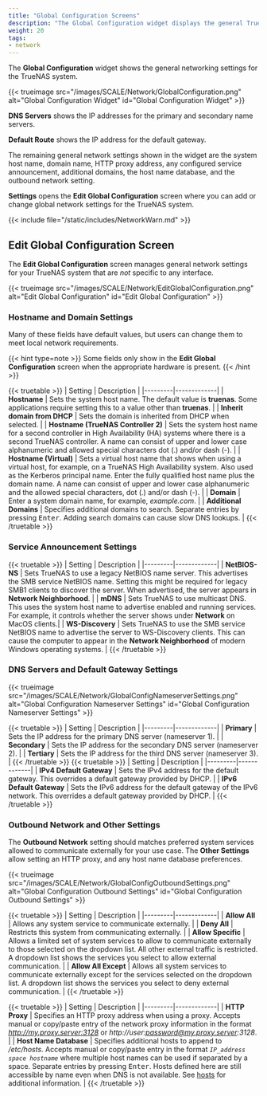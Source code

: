 ```yaml
---
title: "Global Configuration Screens"
description: "The Global Configuration widget displays the general TrueNAS network settings not specific to any interface."
weight: 20
tags:
- network
---
```


The **Global Configuration** widget shows the general networking settings for the TrueNAS system.

{{< trueimage src="/images/SCALE/Network/GlobalConfiguration.png" alt="Global Configuration Widget" id="Global Configuration Widget" >}}


**DNS Servers** shows the IP addresses for the primary and secondary name servers.

**Default Route** shows the IP address for the default gateway.

The remaining general network settings shown in the widget are the system host name, domain name, HTTP proxy address, any configured service announcement, additional domains, the host name database, and the outbound network setting.

**Settings** opens the **Edit Global Configuration** screen where you can add or change global network settings for the TrueNAS system.

{{< include file="/static/includes/NetworkWarn.md" >}}

## Edit Global Configuration Screen

The **Edit Global Configuration** screen manages general network settings for your TrueNAS system that are *not* specific to any interface.

{{< trueimage src="/images/SCALE/Network/EditGlobalConfiguration.png" alt="Edit Global Configuration" id="Edit Global Configuration" >}}

### Hostname and Domain Settings

Many of these fields have default values, but users can change them to meet local network requirements.

{{< hint type=note >}}
Some fields only show in the **Edit Global Configuration** screen when the appropriate hardware is present.
{{< /hint >}}  

{{< truetable >}}
| Setting | Description |
|---------|-------------|
| **Hostname** | Sets the system host name. The default value is **truenas**. Some applications require setting this to a value other than **truenas**. |
| **Inherit domain from DHCP** | Sets the domain is inherited from DHCP when selected. |
| **Hostname (TrueNAS Controller 2)** | Sets the system host name for a second controller in High Availability (HA) systems where there is a second TrueNAS controller. A name can consist of upper and lower case alphanumeric and allowed special characters dot (.) and/or dash (-). |
| **Hostname (Virtual)** | Sets a virtual host name that shows when using a virtual host, for example, on a TrueNAS High Availability system. Also used as the Kerberos principal name. Enter the fully qualified host name plus the domain name. A name can consist of upper and lower case alphanumeric and the allowed special characters, dot (.) and/or dash (-). |
| **Domain** | Enter a system domain name, for example, *example.com*. |
| **Additional Domains** | Specifies additional domains to search. Separate entries by pressing <kbd>Enter</kbd>. Adding search domains can cause slow DNS lookups. |
{{< /truetable >}}

### Service Announcement Settings

{{< truetable >}}
| Setting | Description |
|---------|-------------|
| **NetBIOS-NS** | Sets TrueNAS to use a legacy NetBIOS name server. This advertises the SMB service NetBIOS name. Setting this might be required for legacy SMB1 clients to discover the server. When advertised, the server appears in **Network Neighborhood**. |
| **mDNS** | Sets TrueNAS to use multicast DNS. This uses the system host name to advertise enabled and running services. For example, it controls whether the server shows under **Network** on MacOS clients.|
| **WS-Discovery** | Sets TrueNAS to use the SMB service NetBIOS name to advertise the server to WS-Discovery clients. This can cause the computer to appear in the **Network Neighborhood** of modern Windows operating systems. |
{{< /truetable >}}

### DNS Servers and Default Gateway Settings

{{< trueimage src="/images/SCALE/Network/GlobalConfigNameserverSettings.png" alt="Global Configuration Nameserver Settings" id="Global Configuration Nameserver Settings" >}}

{{< truetable >}}
| Setting | Description |
|---------|-------------|
| **Primary** | Sets the IP address for the primary DNS server (nameserver 1). |
| **Secondary** | Sets the IP address for the secondary DNS server (nameserver 2). |
| **Tertiary** | Sets the IP address for the third DNS server (nameserver 3). |
{{< /truetable >}}
{{< truetable >}}
| Setting | Description |
|---------|-------------|
| **IPv4 Default Gateway** | Sets the IPv4 address for the default gateway. This overrides a default gateway provided by DHCP. |
| **IPv6 Default Gateway** | Sets the IPv6 address for the default gateway of the IPv6 network. This overrides a default gateway provided by DHCP. |
{{< /truetable >}}

### Outbound Network and Other Settings

The **Outbound Network** setting should matches preferred system services allowed to communicate externally for your use case.
The **Other Settings** allow setting an HTTP proxy, and any host name database preferences.

{{< trueimage src="/images/SCALE/Network/GlobalConfigOutboundSettings.png" alt="Global Configuration Outbound Settings" id="Global Configuration Outbound Settings" >}}

{{< truetable >}}
| Setting | Description |
|---------|-------------|
| **Allow All** | Allows any system service to communicate externally. |
| **Deny All** | Restricts this system from communicating externally. |
| **Allow Specific** | Allows a limited set of system services to allow to communicate externally to those selected on the dropdown list. All other external traffic is restricted. A dropdown list shows the services you select to allow external communication. |
| **Allow All Except** | Allows all system services to communicate externally except for the services selected on the dropdown list. A dropdown list shows the services you select to deny external communication. |
{{< /truetable >}}
<!-- comment out until information on what is allowed for each service, and if there are any other requirements associated with the selections.
{{< expand "Allowed Services" "v">}}
Selecting any of these services either allows or denies external communications when selected on the dropdown list for **Allow Specific** or **Allow All Except**. Service options:
{{< truetable >}}
| Service | Allow Specific | Allow All Except |
|---------|----------------|------------------|
| **ACME** |  |  |
| **Anonymous usage statistics** |  |  |
| **Catalog(s) information** |  |  |
| **Cloud backup** |  |  |
| **Cloud sync** |  |  |
| **KMIP** |  |  |
| **Mail** |  |  |
| **Replication** |  |  |
| **Rsync** |  |  |
| **Support** |  |  |
| **TrueCommand iX portal** |  |  |
| **Update** |  |  |
| **VMware Snapshots** |  |  |
{{< /truetable >}}
{{< /expand >}} -->

{{< truetable >}}
| Setting | Description |
|---------|-------------|
| **HTTP Proxy** | Specifies an HTTP proxy address when using a proxy. Accepts manual or copy/paste entry of the network proxy information in the format *http://my.proxy.server:3128* or *http://user:password@my.proxy.server:3128*. |
| **Host Name Database** | Specifies additional hosts to append to */etc/hosts*. Accepts manual or copy/paste entry in the format *`IP_address space hostname`* where multiple host names can be used if separated by a space. Separate entries by pressing <kbd>Enter</kbd>. Hosts defined here are still accessible by name even when DNS is not available. See [hosts](https://manpages.debian.org/unstable/bind9-host/host.1.en.html) for additional information. |
{{< /truetable >}}

